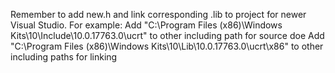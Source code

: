 Remember to add new.h and link corresponding .lib to project for newer Visual Studio.
For example:
Add "C:\Program Files (x86)\Windows Kits\10\Include\10.0.17763.0\ucrt" to other including path for source doe
Add "C:\Program Files (x86)\Windows Kits\10\Lib\10.0.17763.0\ucrt\x86" to other including paths for linking
